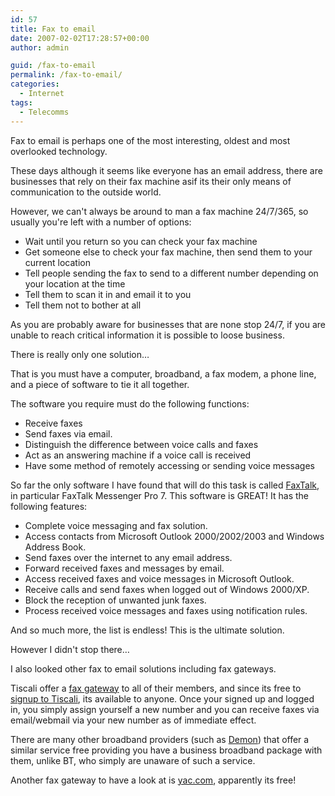 ```yaml
---
id: 57
title: Fax to email
date: 2007-02-02T17:28:57+00:00
author: admin

guid: /fax-to-email
permalink: /fax-to-email/
categories:
  - Internet
tags:
  - Telecomms
---
```

<p class="lead">
  Fax to email is perhaps one of the most interesting, oldest and most overlooked technology.
</p>

These days although it seems like everyone has an email address, there are businesses that rely on their fax machine asif its their only means of communication to the outside world.

However, we can't always be around to man a fax machine 24/7/365, so usually you're left with a number of options:

  * Wait until you return so you can check your fax machine
  * Get someone else to check your fax machine, then send them to your current location
  * Tell people sending the fax to send to a different number depending on your location at the time
  * Tell them to scan it in and email it to you
  * Tell them not to bother at all

As you are probably aware for businesses that are none stop 24/7, if you are unable to reach critical information it is possible to loose business.

There is really only one solution&#8230;

That is you must have a computer, broadband, a fax modem, a phone line, and a piece of software to tie it all together.

The software you require must do the following functions:

  * Receive faxes
  * Send faxes via email.
  * Distinguish the difference between voice calls and faxes
  * Act as an answering machine if a voice call is received
  * Have some method of remotely accessing or sending voice messages

So far the only software I have found that will do this task is called [FaxTalk](http://www.faxtalk.com/), in particular FaxTalk Messenger Pro 7. This software is GREAT! It has the following features:

  * Complete voice messaging and fax solution.
  * Access contacts from Microsoft Outlook 2000/2002/2003 and Windows Address Book.
  * Send faxes over the internet to any email address.
  * Forward received faxes and messages by email.
  * Access received faxes and voice messages in Microsoft Outlook.
  * Receive calls and send faxes when logged out of Windows 2000/XP.
  * Block the reception of unwanted junk faxes.
  * Process received voice messages and faxes using notification rules.

And so much more, the list is endless! This is the ultimate solution.

However I didn't stop there&#8230;

I also looked other fax to email solutions including fax gateways.

Tiscali offer a [fax gateway](http://web.archive.org/web/20090221220805/http://fax.tiscali.co.uk:80/) to all of their members, and since its free to [signup to Tiscali](http://www.tiscali.co.uk/products/jump/websitemembership.html), its available to anyone. Once your signed up and logged in, you simply assign yourself a new number and you can receive faxes via email/webmail via your new number as of immediate effect.

There are many other broadband providers (such as [Demon](http://web.archive.org/web/20100216153952/http://www.demon.net:80/toolkit/electronicfax/)) that offer a similar service free providing you have a business broadband package with them, unlike BT, who simply are unaware of such a service.

Another fax gateway to have a look at is [yac.com](http://www.yac.com/), apparently its free!
